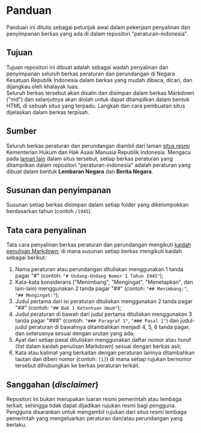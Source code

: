 # Panduan

Panduan ini ditulis sebagai petunjuk awal dalam pekerjaan penyalinan dan penyimpanan berkas yang ada di dalam repositori "peraturan-indonesia". 

## Tujuan

Tujuan repositori ini dibuat adalah sebagai wadah penyalinan dan penyimpanan seluruh berkas peraturan dan perundangan di Negara Kesatuan Republik Indonesia dalam berkas yang mudah dibaca, dicari, dan dijangkau oleh khalayak luas.</br>
Seluruh berkas tersebut akan disalin dan disimpan dalam berkas Markdown ("md") dan selanjutnya akan diolah untuk dapat ditampilkan dalam bentuk HTML di sebuah situs yang terpadu. Langkah dan cara pembuatan situs dijelaskan dalam berkas terpisah.

## Sumber

Seluruh berkas peraturan dan perundangan diambil dari laman [situs resmi](https://peraturan.go.id/) Kementerian Hukum dan Hak Asasi Manusia Republik Indonesia. Mengacu pada [laman lain](https://peraturan.go.id/profil.html) dalam situs tersebut, setiap berkas peraturan yang ditampilkan dalam repositori "peraturan-indonesia" adalah peraturan yang dibuat dalam bentuk **Lembaran Negara** dan **Berita Negara**.

## Susunan dan penyimpanan

Susunan setiap berkas disimpan dalam setiap folder yang dikelompokkan berdasarkan tahun (contoh `/1945`).

## Tata cara penyalinan

Tata cara penyalinan berkas peraturan dan perundangan mengikuti [kaidah penulisan Markdown](https://www.markdownguide.org/basic-syntax); di mana susunan setiap berkas mengikuti kaidah sebagai berikut:
1. Nama peraturan atau perundangan dituliskan menggunakan 1 tanda pagar "#" (contoh: `"# Undang-Undang Nomor 1 Tahun 1945"`);
2. Kata-kata konsiderans ("Menimbang", "Mengingat", "Menetapkan", dan lain-lain) menggunakan 2 tanda pagar "##" (contoh: `"## Menimbang:"`, `"## Mengingat:"`);
3. Judul pertama dari isi peraturan dituliskan menggunakan 2 tanda pagar "##" (contoh: `"## Bab 1 Ketentuan Umum"`);
4. Judul peraturan di bawah dari judul pertama dituliskan menggunakan 3 tanda pagar "###" (contoh: `"### Paragraf 1"`, `"### Pasal 1"`) dan judul-judul peraturan di bawahnya ditambahkan menjadi 4, 5, 6 tanda pagar, dan seterusnya sesuai dengan urutan yang ada;
5. Ayat dari setiap pasal dituliskan menggunakan daftar nomor atau huruf (*list* dalam kaidah penulisan Markdown) sesuai dengan berkas asli;
6. Kata atau kalimat yang berkaitan dengan peraturan lainnya ditambahkan tautan dan diberi nomor (contoh: `[1]`) di mana setiap rujukan bernomor tersebut dihubungkan ke berkas peraturan terkait.

## Sanggahan (*disclaimer*)

Repositori ini bukan merupakan luaran resmi pemerintah atau lembaga terkait, sehingga tidak dapat dijadikan rujukan resmi bagi pengguna.</br>
Pengguna disarankan untuk mengambil rujukan dari situs resmi lembaga pemerintah yang mengeluarkan peraturan dan/atau perundangan yang berlaku.
